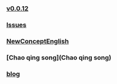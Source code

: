 ### [v0.0.12](https://github.com/littleflute/english/edit/master/README.md)
### [Issues](Issues)
### [NewConceptEnglish](NewConceptEnglish)
### [Chao qing song](Chao qing song)
### [blog](https://littleflute.github.io/blog/)
